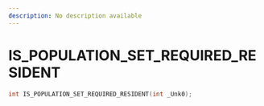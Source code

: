 ```yaml
---
description: No description available 
---
```


# IS_POPULATION_SET_REQUIRED_RESIDENT

```cpp
int IS_POPULATION_SET_REQUIRED_RESIDENT(int _Unk0);
```